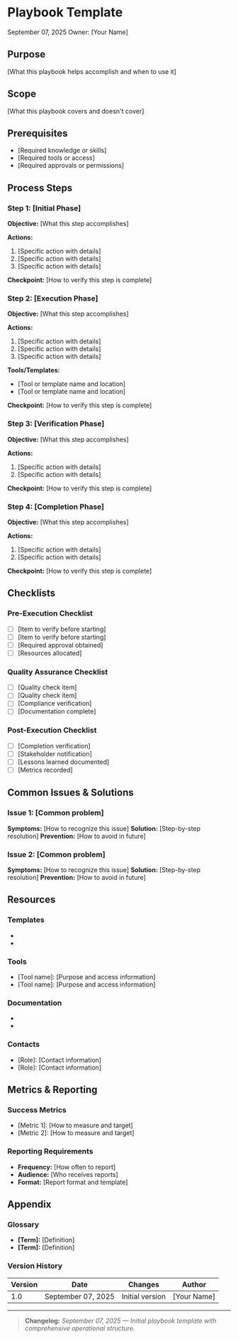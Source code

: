 # Playbook Template
September 07, 2025
Owner: [Your Name]

## Purpose
[What this playbook helps accomplish and when to use it]

## Scope
[What this playbook covers and doesn't cover]

## Prerequisites
- [Required knowledge or skills]
- [Required tools or access]
- [Required approvals or permissions]

## Process Steps

### Step 1: [Initial Phase]
**Objective:** [What this step accomplishes]

**Actions:**
1. [Specific action with details]
2. [Specific action with details]
3. [Specific action with details]

**Checkpoint:** [How to verify this step is complete]

### Step 2: [Execution Phase]
**Objective:** [What this step accomplishes]

**Actions:**
1. [Specific action with details]
2. [Specific action with details]
3. [Specific action with details]

**Tools/Templates:**
- [Tool or template name and location]
- [Tool or template name and location]

**Checkpoint:** [How to verify this step is complete]

### Step 3: [Verification Phase]
**Objective:** [What this step accomplishes]

**Actions:**
1. [Specific action with details]
2. [Specific action with details]

**Checkpoint:** [How to verify this step is complete]

### Step 4: [Completion Phase]
**Objective:** [What this step accomplishes]

**Actions:**
1. [Specific action with details]
2. [Specific action with details]

**Checkpoint:** [How to verify this step is complete]

## Checklists

### Pre-Execution Checklist
- [ ] [Item to verify before starting]
- [ ] [Item to verify before starting]
- [ ] [Required approval obtained]
- [ ] [Resources allocated]

### Quality Assurance Checklist
- [ ] [Quality check item]
- [ ] [Quality check item]
- [ ] [Compliance verification]
- [ ] [Documentation complete]

### Post-Execution Checklist
- [ ] [Completion verification]
- [ ] [Stakeholder notification]
- [ ] [Lessons learned documented]
- [ ] [Metrics recorded]

## Common Issues & Solutions

### Issue 1: [Common problem]
**Symptoms:** [How to recognize this issue]
**Solution:** [Step-by-step resolution]
**Prevention:** [How to avoid in future]

### Issue 2: [Common problem]
**Symptoms:** [How to recognize this issue]
**Solution:** [Step-by-step resolution]
**Prevention:** [How to avoid in future]

## Resources

### Templates
- [Template name]: [Location/link]
- [Template name]: [Location/link]

### Tools
- [Tool name]: [Purpose and access information]
- [Tool name]: [Purpose and access information]

### Documentation
- [Related documentation]: [Location/link]
- [Related documentation]: [Location/link]

### Contacts
- [Role]: [Contact information]
- [Role]: [Contact information]

## Metrics & Reporting

### Success Metrics
- [Metric 1]: [How to measure and target]
- [Metric 2]: [How to measure and target]

### Reporting Requirements
- **Frequency:** [How often to report]
- **Audience:** [Who receives reports]
- **Format:** [Report format and template]

## Appendix

### Glossary
- **[Term]:** [Definition]
- **[Term]:** [Definition]

### Version History
| Version | Date | Changes | Author |
|---------|------|---------|--------|
| 1.0 | September 07, 2025 | Initial version | [Your Name] |

---

> **Changelog:** _September 07, 2025 — Initial playbook template with comprehensive operational structure._
